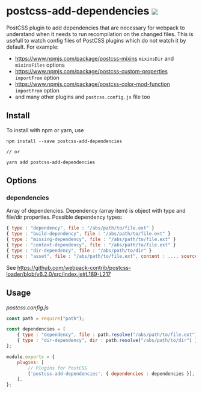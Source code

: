 # postcss-add-dependencies [![](https://img.shields.io/npm/v/postcss-add-dependencies.svg)](https://www.npmjs.com/package/postcss-add-dependencies)

PostCSS plugin to add dependencies that are necessary for webpack to understand when it needs to run recompilation on the changed files.
This is usefull to watch config files of PostCSS plugins which do not watch it by default. For example:
- https://www.npmjs.com/package/postcss-mixins `mixinsDir` and `mixinsFiles` options
- https://www.npmjs.com/package/postcss-custom-properties `importFrom` option
- https://www.npmjs.com/package/postcss-color-mod-function `importFrom` option
- and many other plugins and `postcss.config.js` file too

## Install

To install with npm or yarn, use

```shell
npm install --save postcss-add-dependencies

// or

yarn add postcss-add-dependencies
```

## Options

### dependencies

Array of dependencies. Dependency (array item) is object with type and file/dir properties. Possible dependency types:

```js
{ type : "dependency", file : "/abs/path/to/file.ext" }
{ type : "build-dependency", file : "/abs/path/to/file.ext" }
{ type : "missing-dependency", file : "/abs/path/to/file.ext" }
{ type : "context-dependency", file : "/abs/path/to/file.ext" }
{ type : "dir-dependency", file : "/abs/path/to/dir" }
{ type : "asset", file : "/abs/path/to/file.ext", content : ..., sourceMap : ..., info : ... }
```
See https://github.com/webpack-contrib/postcss-loader/blob/v6.2.0/src/index.js#L189-L217

## Usage

*postcss.config.js*

```js
const path = require("path");

const dependencies = [
    { type : "dependency", file : path.resolve("/abs/path/to/file.ext") },
    { type : "dir-dependency", dir : path.resolve("/abs/path/to/dir") },
];

module.exports = {
    plugins: [
        // Plugins for PostCSS
        ['postcss-add-dependencies', { dependencies : dependencies }],
    ],
};
```

